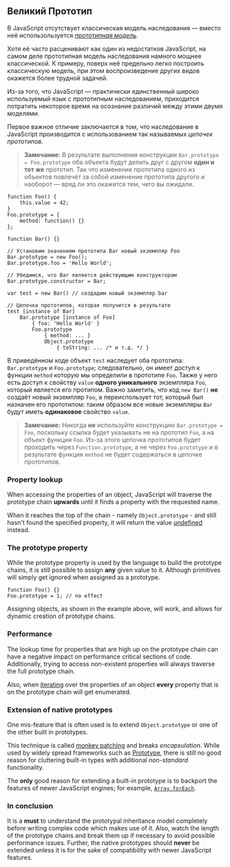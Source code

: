 ## Великий Прототип

В JavaScript отсутствует классическая модель наследования — вместо неё использользуется [*прототипная модель*][1].

Хотя её часто расценивают как один из недостатков JavaScript, на самом деле прототипная модель наследования намного мощнее классической. К примеру, поверх неё предельно легко построить классическую модель, при этом воспроизведение других видов окажется более трудной задачей.

Из-за того, что JavaScript — практически единственный широко используемый язык с прототипным наследованием, приходится потратить некоторое время на осознание различий между этими двумя моделями.

Первое важное отличие заключается в том, что наследование в JavaScript производится с использованием так называемых  *цепочек прототипов*.

> **Замечание:** В результате выполнения конструкции `Bar.prototype = Foo.prototype` оба объекта будут делить друг с другом **один и тот же** прототип. Так что изменение прототипа одного из объектов повлечёт за собой изменение прототипа другого и наоборот — вряд ли это окажется тем, чего вы ожидали.

    function Foo() {
        this.value = 42;
    }
    Foo.prototype = {
        method: function() {}
    };

    function Bar() {}

    // Установим значением прототипа Bar новый экземпляр Foo
    Bar.prototype = new Foo();
    Bar.prototype.foo = 'Hello World';

    // Убедимся, что Bar является действующим конструктором
    Bar.prototype.constructor = Bar;

    var test = new Bar() // создадим новый экземпляр bar

    // Цепочка прототипов, которая получится в результате
    test [instance of Bar]
        Bar.prototype [instance of Foo]
            { foo: 'Hello World' }
            Foo.prototype
                { method: ... }
                Object.prototype
                    { toString: ... /* и т.д. */ }

В приведённом коде объект `test` наследует оба прототипа: `Bar.prototype` и `Foo.prototype`; следовательно, он имеет доступ к функции `method` которую мы определили в прототипе `Foo`. Также у него есть доступ к свойству `value` **одного уникального** экземпляра `Foo`, который является его протипом. Важно заметить, что код `new Bar()` **не** создаёт новый экземпляр `Foo`, а переиспользует тот, который был назначен его прототипом: таким образом все новые экземпляры `Bar` будут иметь **одинаковое** свойство `value`.

> **Замечание:** Никогда **не** используйте конструкцию `Bar.prototype = Foo`, поскольку ссылка будет указывать не на прототип `Foo`, а на объект функции `Foo`. Из-за этого цепочка прототипов будет проходить через `Function.prototype`, а не через `Foo.prototype` и в результате функция `method` не будет содержаться в цепочке прототипов.

### Property lookup

When accessing the properties of an object, JavaScript will traverse the
prototype chain **upwards** until it finds a property with the requested name.

When it reaches the top of the chain - namely `Object.prototype` - and still
hasn't found the specified property, it will return the value
[undefined](#core.undefined) instead.

### The prototype property

While the prototype property is used by the language to build the prototype
chains, it is still possible to assign **any** given value to it. Although
primitives will simply get ignored when assigned as a prototype.

    function Foo() {}
    Foo.prototype = 1; // no effect

Assigning objects, as shown in the example above, will work, and allows for dynamic
creation of prototype chains.

### Performance

The lookup time for properties that are high up on the prototype chain can have a
negative impact on performance critical sections of code. Additionally, trying to
access non-existent properties will always traverse the full prototype chain.

Also, when [iterating](#object.forinloop) over the properties of an object
**every** property that is on the prototype chain will get enumerated.

### Extension of native prototypes

One mis-feature that is often used is to extend `Object.prototype` or one of the
other built in prototypes.

This technique is called [monkey patching][2] and breaks *encapsulation*. While
used by widely spread frameworks such as [Prototype][3], there is still no good
reason for cluttering built-in types with additional *non-standard* functionality.

The **only** good reason for extending a built-in prototype is to backport
the features of newer JavaScript engines; for example,
[`Array.forEach`][4].

### In conclusion

It is a **must** to understand the prototypal inheritance model completely
before writing complex code which makes use of it. Also, watch the length of
the prototype chains and break them up if necessary to avoid possible
performance issues. Further, the native prototypes should **never** be extended
unless it is for the sake of compatibility with newer JavaScript features.

[1]: http://ru.wikipedia.org/wiki/%D0%9F%D1%80%D0%BE%D1%82%D0%BE%D1%82%D0%B8%D0%BF%D0%BD%D0%BE%D0%B5_%D0%BF%D1%80%D0%BE%D0%B3%D1%80%D0%B0%D0%BC%D0%BC%D0%B8%D1%80%D0%BE%D0%B2%D0%B0%D0%BD%D0%B8%D0%B5
[2]: http://en.wikipedia.org/wiki/Monkey_patch
[3]: http://prototypejs.org/
[4]: https://developer.mozilla.org/en/JavaScript/Reference/Global_Objects/Array/forEach

